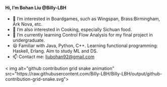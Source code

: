 #### Hi, I’m Bohan Liu @Billy-LBH

- 👀 I’m interested in Boardgames, such as Wingspan, Brass:Birmingham, Ark Nova, etc.
- 🍲 I’m also interested in Cooking, especially Sichuan food.
- 🌱 I’m currently learning Control Flow Analysis for my final project in undergraduate.
- 😃 Familiar with Java, Python, C++. Learning functional programming: Haskell, Erlang. Aim to study ML and DS.
- 📫 Contact me: liubohan92@gmail.com

<picture>
  <source media="(prefers-color-scheme: dark)" srcset="https://raw.githubusercontent.com/Billy-LBH/Billy-LBH/output/github-contribution-grid-snake-dark.svg">
  <source media="(prefers-color-scheme: light)" srcset="https://raw.githubusercontent.com/Billy-LBH/Billy-LBH/output/github-contribution-grid-snake.svg">
  < img alt="github contribution grid snake animation" src="https://raw.githubusercontent.com/Billy-LBH/Billy-LBH/output/github-contribution-grid-snake.svg">
</picture>

<!---
Billy-LBH/Billy-LBH is a ✨ special ✨ repository because its `README.md` (this file) appears on your GitHub profile.
You can click the Preview link to take a look at your changes.
--->
